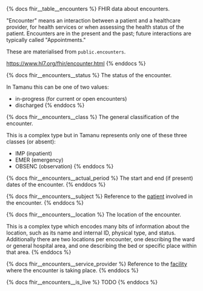 {% docs fhir__table__encounters %}
FHIR data about encounters.

"Encounter" means an interaction between a patient and a healthcare provider, for health services or
when assessing the health status of the patient. Encounters are in the present and the past; future
interactions are typically called "Appointments."

These are materialised from `public.encounters`.

<https://www.hl7.org/fhir/encounter.html>
{% enddocs %}

{% docs fhir__encounters__status %}
The status of the encounter.

In Tamanu this can be one of two values:
- in-progress (for current or open encounters)
- discharged
{% enddocs %}

{% docs fhir__encounters__class %}
The general classification of the encounter.

This is a complex type but in Tamanu represents only one of these three classes (or absent):
- IMP (inpatient)
- EMER (emergency)
- OBSENC (observation)
{% enddocs %}

{% docs fhir__encounters__actual_period %}
The start and end (if present) dates of the encounter.
{% enddocs %}

{% docs fhir__encounters__subject %}
Reference to the [patient](#!/source/source.tamanu.fhir__tamanu.patients) involved in the encounter.
{% enddocs %}

{% docs fhir__encounters__location %}
The location of the encounter.

This is a complex type which encodes many bits of information about the location, such as its name
and internal ID, physical type, and status. Additionally there are two locations per encounter, one
describing the ward or general hospital area, and one describing the bed or specific place within
that area.
{% enddocs %}

{% docs fhir__encounters__service_provider %}
Reference to the [facility](#!/source/source.tamanu.fhir__tamanu.facilities) where the encounter is
taking place.
{% enddocs %}

{% docs fhir__encounters__is_live %}
TODO
{% enddocs %}
